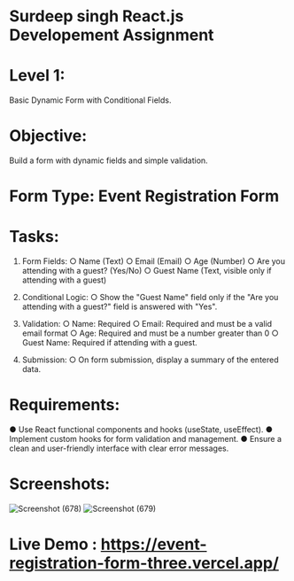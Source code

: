 # Surdeep singh React.js Developement Assignment

# Level 1: 
Basic Dynamic Form with Conditional Fields.

# Objective: 
Build a form with dynamic fields and simple validation.

# Form Type: Event Registration Form

# Tasks:
1. Form Fields:
○ Name (Text)
○ Email (Email)
○ Age (Number)
○ Are you attending with a guest? (Yes/No)
○ Guest Name (Text, visible only if attending with a guest)

2. Conditional Logic:
○ Show the "Guest Name" field only if the "Are you attending with a guest?"
field is answered with "Yes".

3. Validation:
○ Name: Required
○ Email: Required and must be a valid email format
○ Age: Required and must be a number greater than 0
○ Guest Name: Required if attending with a guest.

4. Submission:
○ On form submission, display a summary of the entered data.

# Requirements:

● Use React functional components and hooks (useState, useEffect).
● Implement custom hooks for form validation and management.
● Ensure a clean and user-friendly interface with clear error messages.

# Screenshots:
![Screenshot (678)](https://github.com/sachindolase/event-registration-form/assets/125812863/2d555172-8761-4b7d-9425-f928a3b49a21)
![Screenshot (679)](https://github.com/sachindolase/event-registration-form/assets/125812863/e7052a02-1644-43e3-9f76-53568242c193)

# Live Demo : https://event-registration-form-three.vercel.app/


